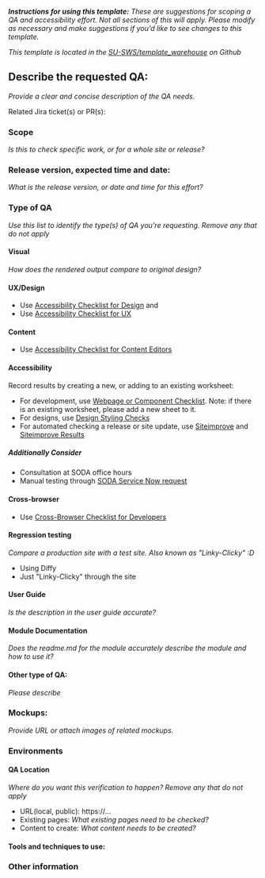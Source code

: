 _**Instructions for using this template:**_
_These are suggestions for scoping a QA and accessibility effort. Not all sections of this will apply. Please modify as necessary and make suggestions if you'd like to see changes to this template._

_This template is located in the [SU-SWS/template_warehouse](https://github.com/SU-SWS/template_warehouse) on Github_

## Describe the requested QA:
_Provide a clear and concise description of the QA needs._

Related Jira ticket(s) or PR(s):

### Scope

_Is this to check specific work, or for a whole site or release?_

### Release version, expected time and date:

_What is the release version, or date and time for this effort?_

### Type of QA

_Use this list to identify the type(s) of QA you're requesting. Remove any that do not apply_

#### Visual
_How does the rendered output compare to original design?_

#### UX/Design
* Use [Accessibility Checklist for Design](https://docs.google.com/document/d/1jJ7b4LtLuOczLMEg-R13k5faCIRhNgaaRrsOpz3j4Vs/edit?usp=sharing) and
* Use [Accessibility Checklist for UX](https://drive.google.com/open?id=1_oGHslDaq3X9jkxeOprbVjZtePgViFxY5Z9opLcz3zI)

#### Content
* Use [Accessibility Checklist for Content Editors](https://drive.google.com/open?id=1aLWZhKQvNpCGJeUpRJjvoJ1yFn87RnhYPYEvs9IcG9U)

#### Accessibility
Record results by creating a new, or adding to an existing worksheet:
* For development, use [Webpage or Component Checklist](https://docs.google.com/spreadsheets/d/1HepsUhbGZtvBhdIDK4o2odPRzxXToGsR0amgwjZLKHg/edit#gid=542018287). Note: if there is an existing worksheet, please add a new sheet to it.
* For designs, use [Design Styling Checks](https://docs.google.com/spreadsheets/d/1HepsUhbGZtvBhdIDK4o2odPRzxXToGsR0amgwjZLKHg/edit#gid=1657689505)
* For automated checking a release or site update, use [Siteimprove](https://siteimprove.stanford.edu/) and [Siteimprove Results](https://docs.google.com/spreadsheets/d/1HepsUhbGZtvBhdIDK4o2odPRzxXToGsR0amgwjZLKHg/edit#gid=1701573318)

##### Additionally Consider
* Consultation at SODA office hours
* Manual testing through [SODA Service Now request](https://stanford.service-now.com/it_services?id=sc_cat_item&sys_id=94f4a80edbb5041cb9dc9447db96194a)

#### Cross-browser
* Use [Cross-Browser Checklist for Developers](https://docs.google.com/document/d/1d9OVRSZamQcXeN0pRoqP0bliFjR6_1NXmpLIa3Prerg/edit?usp=sharing)

#### Regression testing
_Compare a production site with a test site. Also known as "Linky-Clicky" :D_
* Using Diffy
* Just "Linky-Clicky" through the site

#### User Guide
_Is the description in the user guide accurate?_

#### Module Documentation
_Does the readme.md for the module accurately describe the module and how to use it?_

#### Other type of QA:
_Please describe_

### Mockups:
_Provide URL or attach images of related mockups._

### Environments

#### QA Location

_Where do you want this verification to happen? Remove any that do not apply_
* URL(local, public): https://...
* Existing pages: _What existing pages need to be checked?_
* Content to create: _What content needs to be created?_

#### Tools and techniques to use:

### Other information

